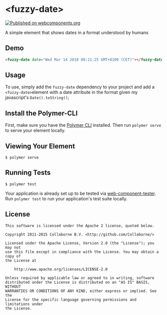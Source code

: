 # \<fuzzy-date\>

[![Published on webcomponents.org](https://img.shields.io/badge/webcomponents.org-published-blue.svg)](https://www.webcomponents.org/element/jlengrand/fuzzy-date)


A simple element that shows dates in a format understood by humans

## Demo

<!---
```
<custom-element-demo height="160">
  <template>
    <script src="../webcomponentsjs/webcomponents-lite.js"></script>
    <link rel="import" href="fuzzy-date.html">
    <next-code-block></next-code-block>
  </template>
</custom-element-demo>
```
-->
```html
<fuzzy-date date="Wed Mar 14 2018 08:21:25 GMT+0100 (CET)"></fuzzy-date>
```

## Usage

To use, simply add the `fuzzy-date` dependency to your project and add a `<fuzzy-date>`element with a date attribute in the format given my javascript's `Date().toString()`;

## Install the Polymer-CLI

First, make sure you have the [Polymer CLI](https://www.npmjs.com/package/polymer-cli) installed. Then run `polymer serve` to serve your element locally.

## Viewing Your Element

```
$ polymer serve
```

## Running Tests

```
$ polymer test
```

Your application is already set up to be tested via [web-component-tester](https://github.com/Polymer/web-component-tester). Run `polymer test` to run your application's test suite locally.

## License

    This software is licensed under the Apache 2 license, quoted below.

    Copyright 2011-2015 Collaborne B.V. <http://github.com/Collaborne/>

    Licensed under the Apache License, Version 2.0 (the "License"); you may not
    use this file except in compliance with the License. You may obtain a copy of
    the License at

        http://www.apache.org/licenses/LICENSE-2.0

    Unless required by applicable law or agreed to in writing, software
    distributed under the License is distributed on an "AS IS" BASIS, WITHOUT
    WARRANTIES OR CONDITIONS OF ANY KIND, either express or implied. See the
    License for the specific language governing permissions and limitations under
    the License.